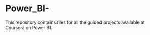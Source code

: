 # Power_BI-
This repository contains files for all the guided projects available at Coursera on Power BI.
